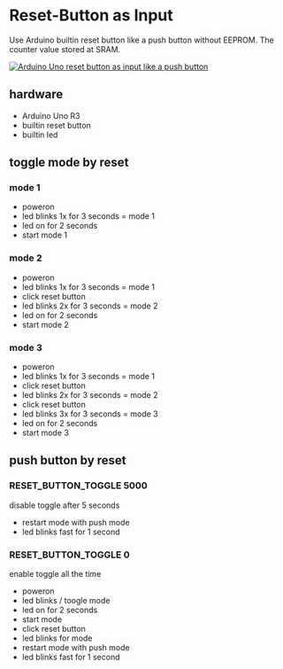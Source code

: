 # Reset-Button as Input

Use Arduino builtin reset button like a push button without EEPROM. The counter value stored at SRAM.

[![Arduino Uno reset button as input like a push button](http://img.youtube.com/vi/5k2Rmplv25g/hqdefault.jpg)](http://www.youtube.com/watch?v=5k2Rmplv25g "Arduino Uno reset button as input like a push button")

## hardware

* Arduino Uno R3
* builtin reset button
* builtin led

## toggle mode by reset

### mode 1

* poweron
* led blinks 1x for 3 seconds = mode 1
* led on for 2 seconds
* start mode 1

### mode 2

* poweron
* led blinks 1x for 3 seconds = mode 1
* click reset button
* led blinks 2x for 3 seconds = mode 2
* led on for 2 seconds
* start mode 2

### mode 3

* poweron
* led blinks 1x for 3 seconds = mode 1
* click reset button
* led blinks 2x for 3 seconds = mode 2
* click reset button
* led blinks 3x for 3 seconds = mode 3
* led on for 2 seconds
* start mode 3

## push button by reset

### RESET_BUTTON_TOGGLE 5000

disable toggle after 5 seconds

* restart mode with push mode
* led blinks fast for 1 second


### RESET_BUTTON_TOGGLE 0

enable toggle all the time

* poweron
* led blinks / toogle mode
* led on for 2 seconds
* start mode
* click reset button
* led blinks for mode
* restart mode with push mode
* led blinks fast for 1 second
